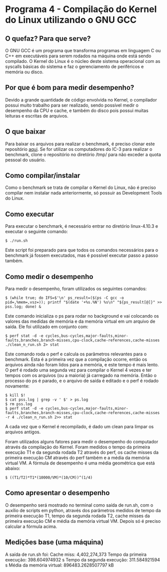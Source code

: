 # Programa 4 - Compilação do Kernel do Linux utilizando o GNU GCC
## O quefaz? Para que serve?
O GNU GCC é um programa que transforma programas em linguagem C ou C++ em executáveis para serem rodados na máquina onde está sendo compilado. O Kernel do Linux é o núcleo deste sistema operacional com as syscalls básicas do sistema e faz o gerenciamento de periféricos e memória ou disco.
## Por que é bom para medir desempenho?
Devido a grande quantidade de código envolvida no Kernel, o compilador possui muito trabalho para ser realizado, sendo possível medir o desempenho da CPU e cache, e também do disco pois possui muitas leituras e escritas de arquivos.
## O que baixar
Para baixar os arquivos para realizar o benchmark, é preciso clonar este repositório [aqui](https://github.com/LRacoci/projeto1-mc733). Se for utilizar os computadores do IC-3 para realizar o benchmark, clone o repositório no diretório /tmp/ para não exceder a quota pessoal do usuário.
## Como compilar/instalar
Como o benchmark se trata de compilar o Kernel do Linux, não é preciso compilar nem instalar nada anteriormente, só possuir as Development Tools do Linux.
## Como executar
Para executar o benchmark, é necessário entrar no diretório linux-4.10.3 e executar o seguinte comando:

	$ ./run.sh

Este script foi preparado para que todos os comandos necessários para o benchmark já fossem executados, mas é possível executar passo a passo também.
## Como medir o desempenho
Para medir o desempenho, foram utilizados os seguintes comandos:

	$ (while true; do IFS=$'\n' ps_result=($(ps -C gcc -o pid=,%mem=,vsz=)); printf "$(date '+%s.%N') %s\n" "${ps_result[@]}" >> pss.log; done) &

Este comando inicializa o ps para rodar no background e vai colocando os valores das medidas de memória e da memória virtual em um arquivo de saída. Ele foi utilizado em conjunto com:

	$ perf stat -d -e cycles,bus-cycles,major-faults,minor-faults,branches,branch-misses,cpu-clock,cache-references,cache-misses ./clean_n_run.sh 2> stat

Este comando roda o perf e calcula os parâmetros relevantes para o benchmark. Esta é a primeira vez que a compilação ocorre, então os arquivos ainda não foram lidos para a memória, e este tempo é mais lento. O perf é rodado uma segunda vez para compilar o Kernel 4 vezes e ter tempos com os arquivos (ou a maioria) já carregado na memória. Então o processo do ps é parado, e o arquivo de saída é editado e o perf é rodado novamente:

	$ kill $!
	$ cat pss.log | grep -v ' $' > ps.log
	$ rm pss.log
	$ perf stat -d -e cycles,bus-cycles,major-faults,minor-faults,branches,branch-misses,cpu-clock,cache-references,cache-misses -r 4 ./clean_n_run.sh 2>> stat

A cada vez que o Kernel é recompilado, é dado um clean para limpar os arquivos antigos.

Foram utilizados alguns fatores para medir o desempenho do computador através da compilação do Kernel. Foram medidos o tempo da primeira execução T1 e da segunda rodada T2 através do perf, os cache misses da primeira execução CM através do perf também e a média da memória virtual VM. A fórmula de desempenho é uma média geométrica que está abaixo:

	$ ((T1/T2)*T1*(10000/VM)*(10/CM))^(1/4)

## Como apresentar o desempenho
O desempenho será mostrado no terminal como saída de run.sh, com o auxílio de scripts em python, através dos parâmetros medidos de tempo da primeira execução T1, tempo da segunda rodada T2, cache misses da primeira execução CM e média da memória virtual VM. Depois só é preciso calcular a fórmula acima.
## Medições base (uma máquina)
A saída de run.sh foi:
Cache miss:
4,402,274,373
Tempo da primeira execução:
398.604974932 s
Tempo da segunda execução:
311.584921594 s
Média da memória virtual:
896483.2628507797 kB
